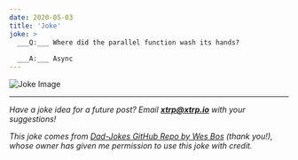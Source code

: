 ```yaml
---
date: 2020-05-03
title: 'Joke'
joke: >
  ___Q:___ Where did the parallel function wash its hands?
  
  ___A:___ Async
---
```


![Joke Image](https://private.xtrp.io/projects/DailyDeveloperJokes/public_image_server/images/5e1258ab6087f.png)

---
*Have a joke idea for a future post? Email **[xtrp@xtrp.io](mailto:xtrp@xtrp.io)** with your suggestions!*

*This joke comes from [Dad-Jokes GitHub Repo by Wes Bos](https://github.com/wesbos/dad-jokes) (thank you!), whose owner has given me permission to use this joke with credit.*

<!-- 
Joke text:
**Q:** Where did the parallel function wash its hands?

**A:** Async
 -->

